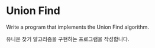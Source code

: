 # Union Find

Write a program that implements the Union Find algorithm.

유니온 찾기 알고리즘을 구현하는 프로그램을 작성합니다.
